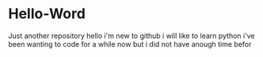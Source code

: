 # Hello-Word
Just another repository
hello i'm new to github i will like to learn python
i've been wanting to code for a while now but i did not have anough time befor
